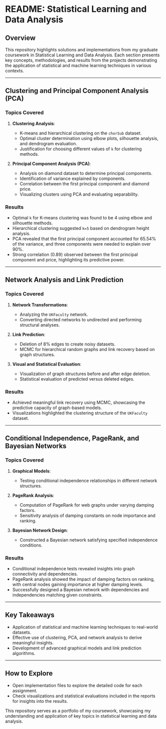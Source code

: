 # README:  Statistical Learning and Data Analysis
## Overview
This repository highlights solutions and implementations from my graduate coursework in Statistical Learning and Data Analysis. Each section presents key concepts, methodologies, and results from the projects demonstrating the application of statistical and machine learning techniques in various contexts.

---

## Clustering and Principal Component Analysis (PCA)

### Topics Covered
1. **Clustering Analysis**:
   - K-means and hierarchical clustering on the `chorSub` dataset.
   - Optimal cluster determination using elbow plots, silhouette analysis, and dendrogram evaluation.
   - Justification for choosing different values of `k` for clustering methods.

2. **Principal Component Analysis (PCA)**:
   - Analysis on diamond dataset to determine principal components.
   - Identification of variance explained by components.
   - Correlation between the first principal component and diamond price.
   - Visualizing clusters using PCA and evaluating separability.

### Results
- Optimal `k` for K-means clustering was found to be 4 using elbow and silhouette methods.
- Hierarchical clustering suggested `k=5` based on dendrogram height analysis.
- PCA revealed that the first principal component accounted for 65.54% of the variance, and three components were needed to explain over 90%.
- Strong correlation (0.89) observed between the first principal component and price, highlighting its predictive power.

---

## Network Analysis and Link Prediction

### Topics Covered
1. **Network Transformations**:
   - Analyzing the `UKFaculty` network.
   - Converting directed networks to undirected and performing structural analyses.

2. **Link Prediction**:
   - Deletion of 8% edges to create noisy datasets.
   - MCMC for hierarchical random graphs and link recovery based on graph structures.

3. **Visual and Statistical Evaluation**:
   - Visualization of graph structures before and after edge deletion.
   - Statistical evaluation of predicted versus deleted edges.

### Results
- Achieved meaningful link recovery using MCMC, showcasing the predictive capacity of graph-based models.
- Visualizations highlighted the clustering structure of the `UKFaculty` dataset.

---

##  Conditional Independence, PageRank, and Bayesian Networks

### Topics Covered
1. **Graphical Models**:
   - Testing conditional independence relationships in different network structures.

2. **PageRank Analysis**:
   - Computation of PageRank for web graphs under varying damping factors.
   - Sensitivity analysis of damping constants on node importance and ranking.

3. **Bayesian Network Design**:
   - Constructed a Bayesian network satisfying specified independence conditions.

### Results
- Conditional independence tests revealed insights into graph connectivity and dependencies.
- PageRank analysis showed the impact of damping factors on ranking, with central nodes gaining importance at higher damping levels.
- Successfully designed a Bayesian network with dependencies and independencies matching given constraints.

---

## Key Takeaways
- Application of statistical and machine learning techniques to real-world datasets.
- Effective use of clustering, PCA, and network analysis to derive meaningful insights.
- Development of advanced graphical models and link prediction algorithms.

---

## How to Explore
- Open implementation files to explore the detailed code for each assignment.
- Check visualizations and statistical evaluations included in the reports for insights into the results.

This repository serves as a portfolio of my coursework, showcasing my understanding and application of key topics in statistical learning and data analysis.

